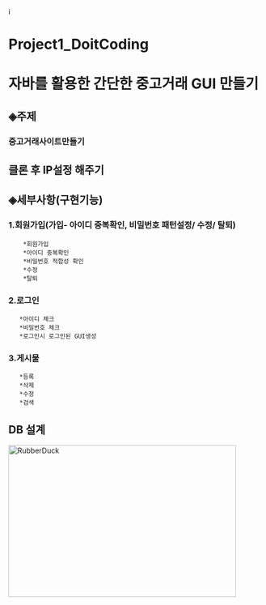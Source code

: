 i
# Project1_DoitCoding

# 자바를 활용한 간단한 중고거래 GUI 만들기

## ◈주제
### 중고거래사이트만들기
## 클론 후 IP설정 해주기



## ◈세부사항(구현기능)
### 1.회원가입(가입- 아이디 중복확인, 비밀번호 패턴설정/ 수정/ 탈퇴)
        *회원가입
        *아이디 중복확인
        *비밀번호 적합성 확인
        *수정
        *탈퇴
### 2.로그인 
       *아이디 체크
       *비밀번호 체크
       *로그인시 로그인된 GUI생성
### 3.게시물
       *등록
       *삭제
       *수정
       *검색

## DB 설계

<img src="https://user-images.githubusercontent.com/49307938/192099905-babfeb96-e2e7-4f19-a7cb-2a9d83f122b1.png" width="450px" height="300px" title="px(픽셀) 크기 설정" alt="RubberDuck"></img><br/>
